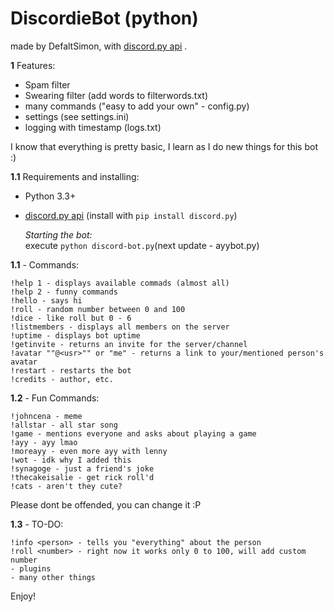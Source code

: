 # DiscordieBot (python)
made by DefaltSimon, with [discord.py api](https://github.com/Rapptz/discord.py) .

**1** Features:
- Spam filter
- Swearing filter (add words to filterwords.txt)
- many commands ("easy to add your own" - config.py)
- settings (see settings.ini)  
- logging with timestamp (logs.txt)  

I know that everything is pretty basic, I learn as I do new things for this bot :)  

**1.1** Requirements and installing:
- Python 3.3+
- [discord.py api](https://github.com/Rapptz/discord.py) (install with ```pip install discord.py```)

  *Starting the bot:*  
   execute ```python discord-bot.py```(next update - ayybot.py)

**1.1** - Commands:  
```
!help 1 - displays available commads (almost all)  
!help 2 - funny commands  
!hello - says hi  
!roll - random number between 0 and 100  
!dice - like roll but 0 - 6  
!listmembers - displays all members on the server  
!uptime - displays bot uptime  
!getinvite - returns an invite for the server/channel  
!avatar ""@<usr>"" or "me" - returns a link to your/mentioned person's avatar  
!restart - restarts the bot  
!credits - author, etc.  
```
**1.2** - Fun Commands:  
```
!johncena - meme  
!allstar - all star song  
!game - mentions everyone and asks about playing a game  
!ayy - ayy lmao  
!moreayy - even more ayy with lenny  
!wot - idk why I added this  
!synagoge - just a friend's joke  
!thecakeisalie - get rick roll'd  
!cats - aren't they cute?  
```
Please dont be offended, you can change it :P  
  
**1.3** - TO-DO:
```
!info <person> - tells you "everything" about the person  
!roll <number> - right now it works only 0 to 100, will add custom number  
- plugins  
- many other things  
```
Enjoy!
